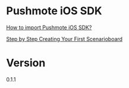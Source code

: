 Pushmote iOS SDK
=======

<a href="https://docs.pushmote.com/how-to/import-pushmote-ios-sdk/">How to import Pushmote iOS SDK?</a>

<a href="https://pushmote.com/docs/step-by-step-creating-first-scenarioboard-on-pushmote/">Step by Step Creating Your First Scenarioboard</a>


Version
=======
0.1.1
